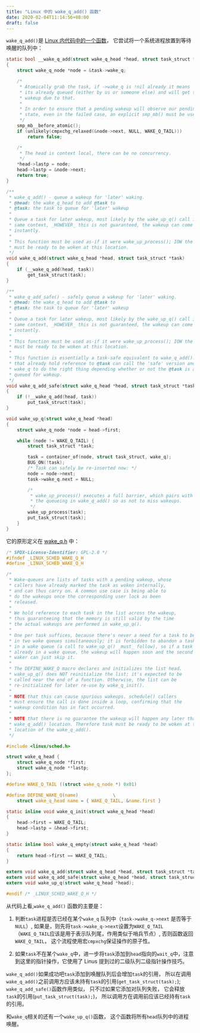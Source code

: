```yaml
---
title: "Linux 中的 wake_q_add() 函数"
date: 2020-02-04T11:14:56+08:00
draft: false
---
```


`wake_q_add()`是 [Linux 内代码中的一个函数](https://elixir.bootlin.com/linux/latest/source/kernel/sched/core.c#L450)，
它尝试将一个系统进程放置到等待唤醒的队列中：

```C
static bool __wake_q_add(struct wake_q_head *head, struct task_struct *task)
{
	struct wake_q_node *node = &task->wake_q;

	/*
	 * Atomically grab the task, if ->wake_q is !nil already it means
	 * its already queued (either by us or someone else) and will get the
	 * wakeup due to that.
	 *
	 * In order to ensure that a pending wakeup will observe our pending
	 * state, even in the failed case, an explicit smp_mb() must be used.
	 */
	smp_mb__before_atomic();
	if (unlikely(cmpxchg_relaxed(&node->next, NULL, WAKE_Q_TAIL)))
		return false;

	/*
	 * The head is context local, there can be no concurrency.
	 */
	*head->lastp = node;
	head->lastp = &node->next;
	return true;
}

/**
 * wake_q_add() - queue a wakeup for 'later' waking.
 * @head: the wake_q_head to add @task to
 * @task: the task to queue for 'later' wakeup
 *
 * Queue a task for later wakeup, most likely by the wake_up_q() call in the
 * same context, _HOWEVER_ this is not guaranteed, the wakeup can come
 * instantly.
 *
 * This function must be used as-if it were wake_up_process(); IOW the task
 * must be ready to be woken at this location.
 */
void wake_q_add(struct wake_q_head *head, struct task_struct *task)
{
	if (__wake_q_add(head, task))
		get_task_struct(task);
}

/**
 * wake_q_add_safe() - safely queue a wakeup for 'later' waking.
 * @head: the wake_q_head to add @task to
 * @task: the task to queue for 'later' wakeup
 *
 * Queue a task for later wakeup, most likely by the wake_up_q() call in the
 * same context, _HOWEVER_ this is not guaranteed, the wakeup can come
 * instantly.
 *
 * This function must be used as-if it were wake_up_process(); IOW the task
 * must be ready to be woken at this location.
 *
 * This function is essentially a task-safe equivalent to wake_q_add(). Callers
 * that already hold reference to @task can call the 'safe' version and trust
 * wake_q to do the right thing depending whether or not the @task is already
 * queued for wakeup.
 */
void wake_q_add_safe(struct wake_q_head *head, struct task_struct *task)
{
	if (!__wake_q_add(head, task))
		put_task_struct(task);
}

void wake_up_q(struct wake_q_head *head)
{
	struct wake_q_node *node = head->first;

	while (node != WAKE_Q_TAIL) {
		struct task_struct *task;

		task = container_of(node, struct task_struct, wake_q);
		BUG_ON(!task);
		/* Task can safely be re-inserted now: */
		node = node->next;
		task->wake_q.next = NULL;

		/*
		 * wake_up_process() executes a full barrier, which pairs with
		 * the queueing in wake_q_add() so as not to miss wakeups.
		 */
		wake_up_process(task);
		put_task_struct(task);
	}
}
```

它的原形定义在 [wake_q.h](https://elixir.bootlin.com/linux/latest/source/include/linux/sched/wake_q.h) 中：

```C
/* SPDX-License-Identifier: GPL-2.0 */
#ifndef _LINUX_SCHED_WAKE_Q_H
#define _LINUX_SCHED_WAKE_Q_H

/*
 * Wake-queues are lists of tasks with a pending wakeup, whose
 * callers have already marked the task as woken internally,
 * and can thus carry on. A common use case is being able to
 * do the wakeups once the corresponding user lock as been
 * released.
 *
 * We hold reference to each task in the list across the wakeup,
 * thus guaranteeing that the memory is still valid by the time
 * the actual wakeups are performed in wake_up_q().
 *
 * One per task suffices, because there's never a need for a task to be
 * in two wake queues simultaneously; it is forbidden to abandon a task
 * in a wake queue (a call to wake_up_q() _must_ follow), so if a task is
 * already in a wake queue, the wakeup will happen soon and the second
 * waker can just skip it.
 *
 * The DEFINE_WAKE_Q macro declares and initializes the list head.
 * wake_up_q() does NOT reinitialize the list; it's expected to be
 * called near the end of a function. Otherwise, the list can be
 * re-initialized for later re-use by wake_q_init().
 *
 * NOTE that this can cause spurious wakeups. schedule() callers
 * must ensure the call is done inside a loop, confirming that the
 * wakeup condition has in fact occurred.
 *
 * NOTE that there is no guarantee the wakeup will happen any later than the
 * wake_q_add() location. Therefore task must be ready to be woken at the
 * location of the wake_q_add().
 */

#include <linux/sched.h>

struct wake_q_head {
	struct wake_q_node *first;
	struct wake_q_node **lastp;
};

#define WAKE_Q_TAIL ((struct wake_q_node *) 0x01)

#define DEFINE_WAKE_Q(name)				\
	struct wake_q_head name = { WAKE_Q_TAIL, &name.first }

static inline void wake_q_init(struct wake_q_head *head)
{
	head->first = WAKE_Q_TAIL;
	head->lastp = &head->first;
}

static inline bool wake_q_empty(struct wake_q_head *head)
{
	return head->first == WAKE_Q_TAIL;
}

extern void wake_q_add(struct wake_q_head *head, struct task_struct *task);
extern void wake_q_add_safe(struct wake_q_head *head, struct task_struct *task);
extern void wake_up_q(struct wake_q_head *head);

#endif /* _LINUX_SCHED_WAKE_Q_H */
```

从代码上看,`wake_q_add()` 函数的主要是：
1. 判断`task`进程是否已经在某个`wake_q` 队列中（`task->wake_q->next` 是否等于`NULL`）,
如果是，则先将`task->wake_q->next`设置为`WAKE_Q_TAIL`
（`WAKE_Q_TAIL`应该是用于表示队列尾，作用类似于哨兵节点）,
否则函数返回`WAKE_Q_TAIL`，
这个流程使用宏`cmpxchg`保证操作的原子性。

2. 如果`task`不在某个`wake_q`中，进一步将`task`添加到`head`指向的`wait_q`中，注意到这里的指针操作，它使用了 Linus 提到过的二级队列二级指针操作技巧。

`wake_q_add()`如果成功吧`task`添加到唤醒队列后会增加`task`的引用，
所以在调用`wake_q_add()`之前调用方应该未持有`task`的引用(`get_task_struct(task);`);
`wake_q_add_safe()`函数作用类似，
只不过如果它添加对队列失败，
它会释放`task`的引用(`put_task_struct(task);`)，
所以调用方在调用前应该已经持有`task`的引用。

和`wake_q`相关的还有一个`wake_up_q()`函数，
这个函数将所有`head`队列中的进程唤醒。
